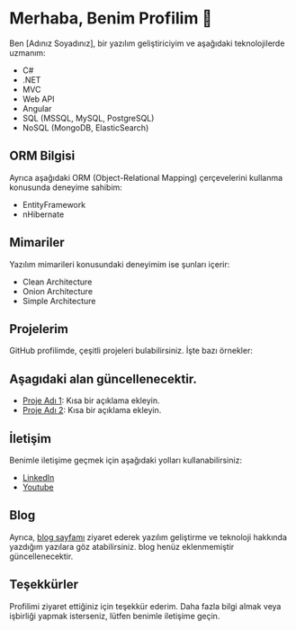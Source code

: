 # Merhaba, Benim Profilim 👋

Ben [Adınız Soyadınız], bir yazılım geliştiriciyim ve aşağıdaki teknolojilerde uzmanım:

- C#
- .NET
- MVC
- Web API
- Angular
- SQL (MSSQL, MySQL, PostgreSQL)
- NoSQL (MongoDB, ElasticSearch)

## ORM Bilgisi
Ayrıca aşağıdaki ORM (Object-Relational Mapping) çerçevelerini kullanma konusunda deneyime sahibim:

- EntityFramework
- nHibernate

## Mimariler
Yazılım mimarileri konusundaki deneyimim ise şunları içerir:

- Clean Architecture
- Onion Architecture
- Simple Architecture

## Projelerim
GitHub profilimde, çeşitli projeleri bulabilirsiniz. İşte bazı örnekler:
## Aşagıdaki alan güncellenecektir.
- [Proje Adı 1](link1): Kısa bir açıklama ekleyin.
- [Proje Adı 2](link2): Kısa bir açıklama ekleyin.

## İletişim
Benimle iletişime geçmek için aşağıdaki yolları kullanabilirsiniz:

- [LinkedIn](https://www.linkedin.com/in/turkmvc/)
- [Youtube](https://www.youtube.com/@turkmvc)

## Blog
Ayrıca, [blog sayfamı](BlogLinki) ziyaret ederek yazılım geliştirme ve teknoloji hakkında yazdığım yazılara göz atabilirsiniz.
blog henüz eklenmemiştir güncellenecektir.

## Teşekkürler
Profilimi ziyaret ettiğiniz için teşekkür ederim. Daha fazla bilgi almak veya işbirliği yapmak isterseniz, lütfen benimle iletişime geçin.
